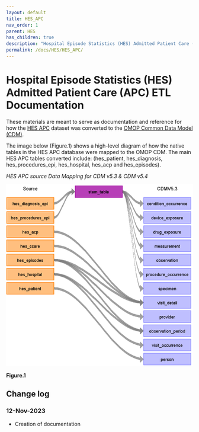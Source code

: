 ```yaml
---
layout: default
title: HES_APC
nav_order: 1
parent: HES
has_children: true
description: "Hospital Episode Statistics (HES) Admitted Patient Care (APC) ETL Documentation"
permalink: /docs/HES/HES_APC/
---
```


# Hospital Episode Statistics (HES) Admitted Patient Care (APC) ETL Documentation

These materials are meant to serve as documentation and reference for how the [HES APC](https://digital.nhs.uk/data-and-information/publications/statistical/hospital-admitted-patient-care-activity) dataset was converted to the [OMOP Common Data Model (CDM)](https://ohdsi.github.io/CommonDataModel/).

The image below (Figure.1) shows a high-level diagram of how the native tables in the HES APC database were mapped to the OMOP CDM. The main HES APC tables converted include: (hes_patient, hes_diagnosis, hes_procedures_epi, hes_hospital, hes_acp and hes_episodes).

*HES APC source Data Mapping for CDM v5.3 & CDM v5.4*

![](images/image1.png)

**Figure.1**

## Change log

### 12-Nov-2023
- Creation of documentation